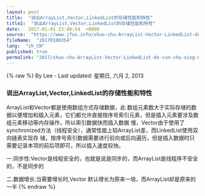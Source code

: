 ```yaml
---
layout: post
title:  "说出ArrayList,Vector,LinkedList的存储性能和特性"
title2:  "说出ArrayList,Vector,LinkedList的存储性能和特性"
date:   2017-01-01 23:40:54  +0800
source:  "https://www.jfox.info/shuo-chu-ArrayList-Vector-LinkedList-de-cun-chu-xing-neng-he-te-xing.html"
fileName:  "20170100354"
lang:  "zh_CN"
published: true
permalink: "2017/shuo-chu-ArrayList-Vector-LinkedList-de-cun-chu-xing-neng-he-te-xing.html"
---
```

{% raw %}
By Lee - Last updated: 星期日, 六月 2, 2013

### 说出ArrayList,Vector,LinkedList的存储性能和特性

ArrayList和Vector都是使用数组方式存储数据，此 数组元素数大于实际存储的数据以便增加和插入元素，它们都允许直接按序号索引元素，但是插入元素要涉及数组元素移动等内存操作，所以索引数据快而插入数据 慢，Vector由于使用了synchronized方法（线程安全），通常性能上较ArrayList差，而LinkedList使用双向链表实现存 储，按序号索引数据需要进行前向或后向遍历，但是插入数据时只需要记录本项的前后项即可，所以插入速度较快。

一.同步性:Vector是线程安全的，也就是说是同步的，而ArrayList是线程序不安全的，不是同步的

二.数据增长:当需要增长时,Vector 默认增长为原来一培，而ArrayList却是原来的一半
{% endraw %}
